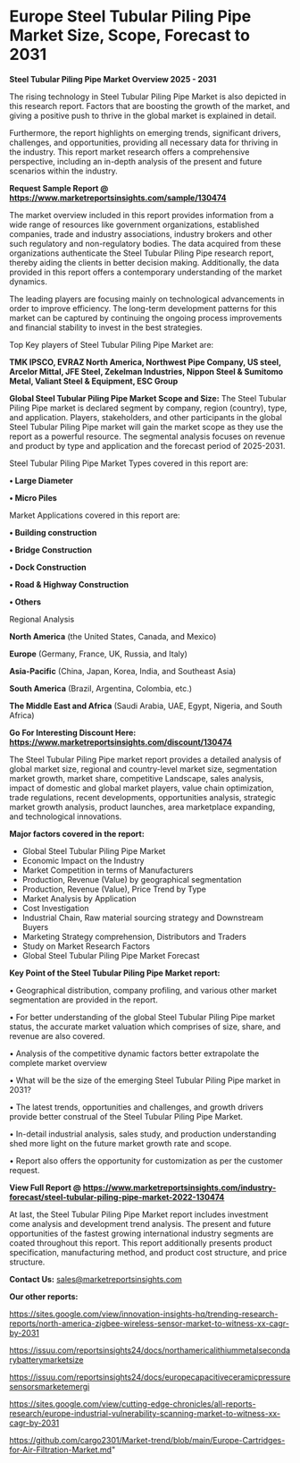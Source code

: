 # Europe Steel Tubular Piling Pipe Market Size, Scope, Forecast to 2031

<Strong> Steel Tubular Piling Pipe Market Overview 2025 - 2031</strong>

The rising technology in Steel Tubular Piling Pipe Market is also depicted in this research report. Factors that are boosting the growth of the market, and giving a positive push to thrive in the global market is explained in detail.

Furthermore, the report highlights on emerging trends, significant drivers, challenges, and opportunities, providing all necessary data for thriving in the industry. This report market research offers a comprehensive perspective, including an in-depth analysis of the present and future scenarios within the industry.

<strong>Request Sample Report @ <a href=https://www.marketreportsinsights.com/sample/130474>https://www.marketreportsinsights.com/sample/130474</a></strong>

The market overview included in this report provides information from a wide range of resources like government organizations, established companies, trade and industry associations, industry brokers and other such regulatory and non-regulatory bodies. The data acquired from these organizations authenticate the Steel Tubular Piling Pipe research report, thereby aiding the clients in better decision making. Additionally, the data provided in this report offers a contemporary understanding of the market dynamics.

The leading players are focusing mainly on technological advancements in order to improve efficiency. The long-term development patterns for this market can be captured by continuing the ongoing process improvements and financial stability to invest in the best strategies.

Top Key players of Steel Tubular Piling Pipe Market are:

<strong>TMK IPSCO, EVRAZ North America, Northwest Pipe Company, US steel, Arcelor Mittal, JFE Steel, Zekelman Industries, Nippon Steel & Sumitomo Metal, Valiant Steel & Equipment, ESC Group</strong>

<strong><b>Global Steel Tubular Piling Pipe Market Scope and Size:</b></strong>
The Steel Tubular Piling Pipe market is declared segment by company, region (country), type, and application. Players, stakeholders, and other participants in the global Steel Tubular Piling Pipe market will gain the market scope as they use the report as a powerful resource. The segmental analysis focuses on revenue and product by type and application and the forecast period of 2025-2031.

Steel Tubular Piling Pipe Market Types covered in this report are:

<strong>• Large Diameter

• Micro Piles</strong>

Market Applications covered in this report are:

<strong>• Building construction

• Bridge Construction

• Dock Construction

• Road & Highway Construction

• Others</strong> 

Regional Analysis

<strong>North America</strong> (the United States, Canada, and Mexico)

<strong>Europe</strong> (Germany, France, UK, Russia, and Italy)

<strong>Asia-Pacific</strong> (China, Japan, Korea, India, and Southeast Asia)

<strong>South America</strong> (Brazil, Argentina, Colombia, etc.)

<strong>The Middle East and Africa</strong> (Saudi Arabia, UAE, Egypt, Nigeria, and South Africa)

<strong>Go For Interesting Discount Here: <a href=https://www.marketreportsinsights.com/discount/130474>https://www.marketreportsinsights.com/discount/130474</a></strong>

The Steel Tubular Piling Pipe market report provides a detailed analysis of global market size, regional and country-level market size, segmentation market growth, market share, competitive Landscape, sales analysis, impact of domestic and global market players, value chain optimization, trade regulations, recent developments, opportunities analysis, strategic market growth analysis, product launches, area marketplace expanding, and technological innovations.

<strong><b>Major factors covered in the report:</b></strong>
<ul>
  <li>Global Steel Tubular Piling Pipe Market </li>
  <li>Economic Impact on the Industry</li>
  <li>Market Competition in terms of Manufacturers</li>
  <li>Production, Revenue (Value) by geographical segmentation</li>
  <li>Production, Revenue (Value), Price Trend by Type</li>
  <li>Market Analysis by Application</li>
  <li>Cost Investigation</li>
  <li>Industrial Chain, Raw material sourcing strategy and Downstream Buyers</li>
  <li>Marketing Strategy comprehension, Distributors and Traders</li>
  <li>Study on Market Research Factors</li>
  <li>Global Steel Tubular Piling Pipe Market Forecast</li>
</ul>

<strong><b>Key Point of the Steel Tubular Piling Pipe Market report:</b></strong>

• Geographical distribution, company profiling, and various other market segmentation are provided in the report.

• For better understanding of the global Steel Tubular Piling Pipe market status, the accurate market valuation which comprises of size, share, and revenue are also covered.

• Analysis of the competitive dynamic factors better extrapolate the complete market overview

• What will be the size of the emerging Steel Tubular Piling Pipe market in 2031?

• The latest trends, opportunities and challenges, and growth drivers provide better construal of the Steel Tubular Piling Pipe Market.

• In-detail industrial analysis, sales study, and production understanding shed more light on the future market growth rate and scope.

• Report also offers the opportunity for customization as per the customer request.

<strong><b>View Full Report @ <a href=https://www.marketreportsinsights.com/industry-forecast/steel-tubular-piling-pipe-market-2022-130474>https://www.marketreportsinsights.com/industry-forecast/steel-tubular-piling-pipe-market-2022-130474</a></b></strong>


At last, the Steel Tubular Piling Pipe Market report includes investment come analysis and development trend analysis. The present and future opportunities of the fastest growing international industry segments are coated throughout this report. This report additionally presents product specification, manufacturing method, and product cost structure, and price structure.

<strong>Contact Us:</strong>
sales@marketreportsinsights.com

<strong>Our other reports:</strong>

<a href=https://sites.google.com/view/innovation-insights-hq/trending-research-reports/north-america-zigbee-wireless-sensor-market-to-witness-xx-cagr-by-2031>https://sites.google.com/view/innovation-insights-hq/trending-research-reports/north-america-zigbee-wireless-sensor-market-to-witness-xx-cagr-by-2031</a>

<a href=https://issuu.com/reportsinsights24/docs/northamericalithiummetalsecondarybatterymarketsize>https://issuu.com/reportsinsights24/docs/northamericalithiummetalsecondarybatterymarketsize</a>

<a href=https://issuu.com/reportsinsights24/docs/europecapacitiveceramicpressuresensorsmarketemergi>https://issuu.com/reportsinsights24/docs/europecapacitiveceramicpressuresensorsmarketemergi</a>

<a href=https://sites.google.com/view/cutting-edge-chronicles/all-reports-research/europe-industrial-vulnerability-scanning-market-to-witness-xx-cagr-by-2031>https://sites.google.com/view/cutting-edge-chronicles/all-reports-research/europe-industrial-vulnerability-scanning-market-to-witness-xx-cagr-by-2031</a>

<a href=https://github.com/cargo2301/Market-trend/blob/main/Europe-Cartridges-for-Air-Filtration-Market.md>https://github.com/cargo2301/Market-trend/blob/main/Europe-Cartridges-for-Air-Filtration-Market.md</a>"

